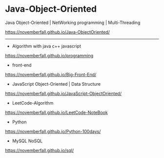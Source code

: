 # Java-Object-Oriented
Java Object-Oriented | NetWorking programming | Multi-Threading

https://novemberfall.github.io/Java-ObjectOriented/


---

- Algorithm with java c++ javascript

https://novemberfall.github.io/programming


- front-end

https://novemberfall.github.io/Big-Front-End/


- JavaScript Object-Oriented | Data Structure

https://novemberfall.github.io/JavaScript-ObjectOriented/


- LeetCode-Algorithm

https://novemberfall.github.io/LeetCode-NoteBook


- Python

https://novemberfall.github.io/Python-100days/


- MySQL NoSQL

https://novemberfall.github.io/sql/